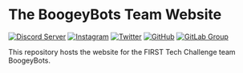 # The BoogeyBots Team Website

[![Discord Server](https://img.shields.io/badge/Discord-Chat-orange.svg?longCache=true&style=for-the-badge&logo=discord)](https://discordapp.com/invite/asHwgw)
[![Instagram](https://img.shields.io/badge/instagram-follow_us-orange.svg?longCache=true&style=for-the-badge&logo=instagram)](https://www.instagram.com/boogeybots/)
[![Twitter](https://img.shields.io/badge/twitter-follow_us-orange.svg?longCache=true&style=for-the-badge&logo=twitter)](https://twitter.com/boogeybots)
[![GitHub](https://img.shields.io/badge/GitHub-Organization-orange.svg?longCache=true&style=for-the-badge&logo=github)](https://github.com/BoogeyBots)
[![GitLab Group](https://img.shields.io/badge/GitLab-Group-orange.svg?longCache=true&style=for-the-badge&logo=gitlab)](https://gitlab.com/boogeybots)

This repository hosts the website for the FIRST Tech Challenge team BoogeyBots.